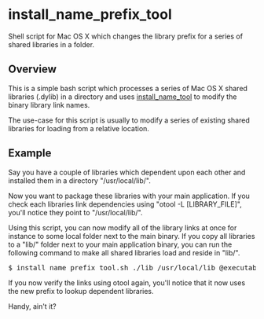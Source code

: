 install_name\_prefix\_tool
========================

Shell script for Mac OS X which changes the library prefix for a series of shared libraries in a folder.

Overview
--------

This is a simple bash script which processes a series of Mac OS X shared libraries (.dylib) in a directory and uses [install\_name\_tool](https://developer.apple.com/library/mac/documentation/Darwin/Reference/ManPages/man1/install_name_tool.1.html) to modify the binary library link names.

The use-case for this script is usually to modify a series of existing shared libraries for loading from a relative location.

Example
-------

Say you have a couple of libraries which dependent upon each other and installed them in a directory "/usr/local/lib/".

Now you want to package these libraries with your main application. If you check each libraries link dependencies using "otool -L [LIBRARY_FILE]", you'll notice they point to "/usr/local/lib/".

Using this script, you can now modify all of the library links at once for instance to some local folder next to the main binary. If you copy all libraries to a "lib/" folder next to your main application binary, you can run the following command to make all shared libraries load and reside in "lib/".
<pre>
$ install_name_prefix_tool.sh ./lib /usr/local/lib @executable_path/lib
</pre>

If you now verify the links using otool again, you'll notice that it now uses the new prefix to lookup dependent libraries.

Handy, ain't it?